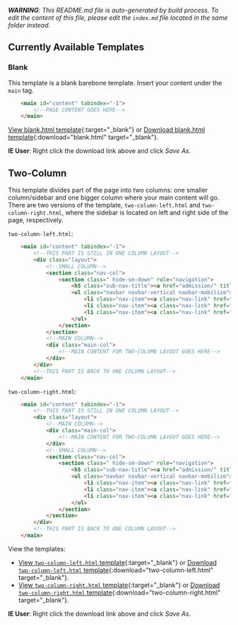 _**WARNING**: This README.md file is auto-generated by build process. To edit the content of this file, please edit the `index.md` file located in the same folder instead._


## Currently Available Templates

### Blank

This template is a blank barebone template. Insert your content under the `main` tag.

```html
    <main id="content" tabindex="-1">
        <!--PAGE CONTENT GOES HERE-->
    </main>
```

[View blank.html template](blank.html){:target="_blank"} or [Download blank.html template](blank.html){:download="blank.html" target="_blank"}.

**IE User**: Right click the download link above and click _Save As_.


## Two-Column

This template divides part of the page into two columns: one smaller column/sidebar and one bigger column where your main content will go. There are two versions of the template, `two-column-left.html` and `two-column-right.html`, where the sidebar is located on left and right side of the page, respectively.

`two-column-left.html`:
```html
    <main id="content" tabindex="-1">
        <!--THIS PART IS STILL IN ONE COLUMN LAYOUT-->
        <div class="layout">
            <!--SMALL COLUMN-->
            <section class="nav-col">
                <section class=" hide-sm-down" role="navigation">
                    <h5 class="sub-nav-title"><a href="admission/" title="Office of Admission" id="homelink">Quick Navigation</a></h5>
                    <ul class="navbar navbar-vertical navbar-mobilize">
                        <li class="nav-item"><a class="nav-link" href="#">Side Link 1</a></li>
                        <li class="nav-item"><a class="nav-link" href="#">Side Link 2</a></li>
                        <li class="nav-item"><a class="nav-link" href="#">Side Link 3</a></li>
                    </ul>
                </section>
            </section>
            <!--MAIN COLUMN-->
            <div class="main-col">
                <!--MAIN CONTENT FOR TWO-COLUMN LAYOUT GOES HERE-->
            </div>
        </div>
        <!--THIS PART IS BACK TO ONE COLUMN LAYOUT-->
    </main>
```

`two-column-right.html`:
```html
    <main id="content" tabindex="-1">
        <!--THIS PART IS STILL IN ONE COLUMN LAYOUT-->
        <div class="layout">
            <!--MAIN COLUMN-->
            <div class="main-col">
                <!--MAIN CONTENT FOR TWO-COLUMN LAYOUT GOES HERE-->
            </div>
            <!--SMALL COLUMN-->
            <section class="nav-col">
                <section class=" hide-sm-down" role="navigation">
                    <h5 class="sub-nav-title"><a href="admission/" title="Office of Admission" id="homelink">Quick Navigation</a></h5>
                    <ul class="navbar navbar-vertical navbar-mobilize">
                        <li class="nav-item"><a class="nav-link" href="#">Side Link 1</a></li>
                        <li class="nav-item"><a class="nav-link" href="#">Side Link 2</a></li>
                        <li class="nav-item"><a class="nav-link" href="#">Side Link 3</a></li>
                    </ul>
                </section>
            </section>
        </div>
        <!--THIS PART IS BACK TO ONE COLUMN LAYOUT-->
    </main>
```

View the templates:
* [View `two-column-left.html` template](two-column-left.html){:target="_blank"} or [Download `two-column-left.html` template](two-column-left.html){:download="two-column-left.html" target="_blank"}.
* [View `two-column-right.html` template](two-column-right.html){:target="_blank"} or [Download `two-column-right.html` template](two-column-right.html){:download="two-column-right.html" target="_blank"}.


**IE User**: Right click the download link above and click _Save As_.